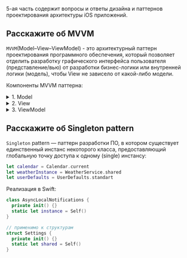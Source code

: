 5-ая часть содержит вопросы и ответы дизайна и паттернов проектирования архитектуры iOS приложений.

## Расскажите об MVVM

`MVVM`(Model–View–ViewModel) - это архитектурный паттерн проектирования программного обеспечения, который позволяет отделить разработку графического интерфейса пользователя (представление/вью) от разработки бизнес-логики или внутренней логики (модель), чтобы View не зависело от какой-либо модели.

Компоненты MVVM паттерна:

<details> 
  <summary>1. Model</summary>

  Представляет собой логику работы с данными и описание фундаментальных данных, необходимых для работы приложения.
</details> 

<details> 
  <summary>2. View</summary>

  Графический интерфейс (в контексте iOS — вьюхи) (окна, списки, кнопки и т. п.). Выступает подписчиком на событие изменения значений свойств или команд, предоставляемых ViewModel. В случае, если в ViewModel изменилось какое-либо свойство, то она оповещает всех подписчиков об этом, и View, в свою очередь, запрашивает обновлённое значение свойства из ViewModel.
</details> 

<details> 
  <summary>3. ViewModel</summary>

  Обёртка данных из модели, подлежащиx связыванию. То есть, ViewModel содержит Model, преобразованную к View, а также команды, которыми может пользоваться View, чтобы влиять на Model.
</details> 

## Расскажите об Singleton pattern

`Singleton` pattern — паттерн разработки ПО, в котором существует единственный инстанс некоторого класса, предоставляющий глобальную точку доступа к одному (single) инстансу:

```swift
let calendar = Calendar.current
let weatherInstance = WeatherService.shared
let userDefaults = UserDefaults.standart
```

Реализация в Swift:

```swift
class AsyncLocalNotifications {
  private init() {}
  static let instance = Self()
}

// применимо к структурам
struct Settings {
  private init() {}
  static let shared = Self()
}
```
